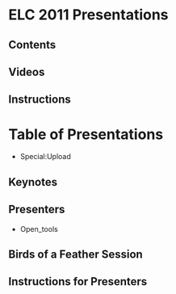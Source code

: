# ELC 2011 Presentations
## Contents
## Videos
## Instructions
# Table of Presentations
* Special:Upload
## Keynotes
## Presenters
* Open_tools
## Birds of a Feather Session
## Instructions for Presenters
